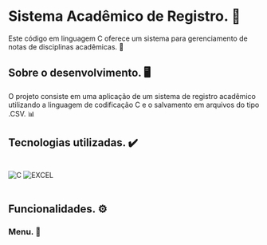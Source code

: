 # Sistema Acadêmico de Registro. 📝
Este código em linguagem C oferece um sistema para gerenciamento de notas de disciplinas acadêmicas. 📑

## Sobre o desenvolvimento. 🖥️
O projeto consiste em uma aplicação de um sistema de registro acadêmico utilizando a linguagem de codificação C e o salvamento em arquivos do tipo .CSV. 📊

## Tecnologias utilizadas. ✔️

<div style="display: inline-block"><br/>
    <img align="center" alt="C" src="https://img.shields.io/badge/C-00599C?style=for-the-badge&logo=c&logoColor=white"/>
    <img align="center" alt="EXCEL" src=	"https://img.shields.io/badge/Microsoft_Excel-217346?style=for-the-badge&logo=microsoft-excel&logoColor=white"/>
    <br/><br/>
</div>

## Funcionalidades. ⚙️

### Menu. 🧾

<p align = "middle">
<img src=""/>



